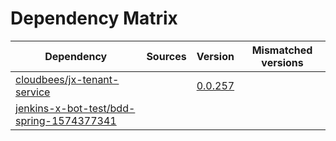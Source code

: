 # Dependency Matrix

Dependency | Sources | Version | Mismatched versions
---------- | ------- | ------- | -------------------
[cloudbees/jx-tenant-service](https://github.com/cloudbees/jx-tenant-service) |  | [0.0.257](https://github.com/cloudbees/jx-tenant-service/releases/tag/v0.0.257) | 
[jenkins-x-bot-test/bdd-spring-1574377341](https://github.com/jenkins-x-bot-test/bdd-spring-1574377341.git) |  | []() | 
